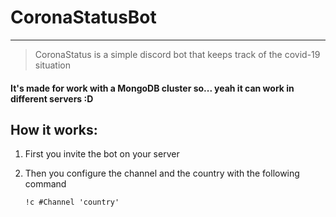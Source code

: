 # CoronaStatusBot
---
> CoronaStatus is a simple discord bot that keeps track of the covid-19 situation

#### It's made for work with a MongoDB cluster so... yeah it can work in different servers :D

## How it works:

1. First you invite the bot on your server
2. Then you configure the channel and the country with the following command
   
   ``` !c #Channel 'country' ```
   

  [logo]: https://github.com/julianfere/CoronaStatusBot/blob/master/media.md/channel.jpg "logo"
